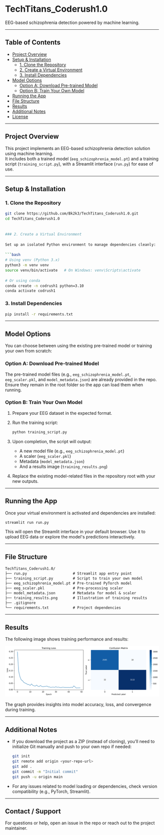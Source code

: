 
# TechTitans_Coderush1.0

EEG-based schizophrenia detection powered by machine learning.

---

##  Table of Contents

- [Project Overview](#project-overview)  
- [Setup & Installation](#setup--installation)  
  - [1. Clone the Repository](#1-clone-the-repository)  
  - [2. Create a Virtual Environment](#2-create-a-virtual-environment)  
  - [3. Install Dependencies](#3-install-dependencies)  
- [Model Options](#model-options)  
  - [Option A: Download Pre-trained Model](#option-a-download-pre-trained-model)  
  - [Option B: Train Your Own Model](#option-b-train-your-own-model)  
- [Running the App](#running-the-app)  
- [File Structure](#file-structure)  
- [Results](#results)  
- [Additional Notes](#additional-notes)  
- [License](#license)

---

## Project Overview

This project implements an EEG-based schizophrenia detection solution using machine learning.  
It includes both a trained model (`eeg_schizophrenia_model.pt`) and a training script (`training_script.py`), with a Streamlit interface (`run.py`) for ease of use.

---

## Setup & Installation

### 1. Clone the Repository

```bash
git clone https://github.com/Bk2k3/TechTitans_Coderush1.0.git
cd TechTitans_Coderush1.0


### 2. Create a Virtual Environment

Set up an isolated Python environment to manage dependencies cleanly:

```bash
# Using venv (Python 3.x)
python3 -m venv venv
source venv/bin/activate   # On Windows: venv\Scripts\activate

# Or using conda
conda create -n codrush1 python=3.10
conda activate codrush1
```

### 3. Install Dependencies

```bash
pip install -r requirements.txt
```

---

## Model Options

You can choose between using the existing pre-trained model or training your own from scratch:

### Option A: Download Pre-trained Model

The pre-trained model files (e.g., `eeg_schizophrenia_model.pt`, `eeg_scaler.pkl`, and `model_metadata.json`) are already provided in the repo.
Ensure they remain in the root folder so the app can load them when running.

### Option B: Train Your Own Model

1. Prepare your EEG dataset in the expected format.

2. Run the training script:

   ```bash
   python training_script.py
   ```

3. Upon completion, the script will output:

   * A new model file (e.g., `eeg_schizophrenia_model.pt`)
   * A scaler (`eeg_scaler.pkl`)
   * Metadata (`model_metadata.json`)
   * And a results image (`training_results.png`)

4. Replace the existing model-related files in the repository root with your new outputs.

---

## Running the App

Once your virtual environment is activated and dependencies are installed:

```bash
streamlit run run.py
```

This will open the Streamlit interface in your default browser.
Use it to upload EEG data or explore the model's predictions interactively.

---

## File Structure

```
TechTitans_Coderush1.0/
├── run.py                     # Streamlit app entry point
├── training_script.py         # Script to train your own model
├── eeg_schizophrenia_model.pt # Pre-trained PyTorch model
├── eeg_scaler.pkl             # Pre-processing scaler
├── model_metadata.json        # Metadata for model & scaler
├── training_results.png       # Illustration of training results
├── .gitignore
└── requirements.txt           # Project dependencies
```

---

## Results

The following image shows training performance and results:

![Training Results](training_results.png)

The graph provides insights into model accuracy, loss, and convergence during training.

---

## Additional Notes

* If you download the project as a ZIP (instead of cloning), you’ll need to initialize Git manually and push to your own repo if needed:

  ```bash
  git init
  git remote add origin <your-repo-url>
  git add .
  git commit -m "Initial commit"
  git push -u origin main
  ```

* For any issues related to model loading or dependencies, check version compatibility (e.g., PyTorch, Streamlit).

---


## Contact / Support

For questions or help, open an issue in the repo or reach out to the project maintainer.

```
```
